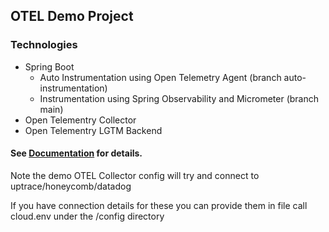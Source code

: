 ## OTEL Demo Project

### Technologies
 
 - Spring Boot
   - Auto Instrumentation using Open Telemetry Agent (branch auto-instrumentation)
   - Instrumentation using Spring Observability and Micrometer (branch main)
 - Open Telementry Collector
 - Open Telementry LGTM Backend

#### See [Documentation](docs/open-telemetry.md) for details.

Note the demo OTEL Collector config will try and connect to uptrace/honeycomb/datadog

If you have connection details for these you can provide them in file call cloud.env under the /config directory

